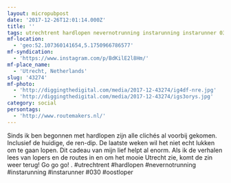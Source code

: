 ```yaml
---
layout: micropubpost
date: '2017-12-26T12:01:14.000Z'
title: ''
tags: utrechtrent hardlopen nevernotrunning instarunning instarunner 030 oostloper
mf-location:
  - 'geo:52.107360141654,5.1750966786577'
mf-syndication:
  - 'https://www.instagram.com/p/BdKilE2l8Hm/'
mf-place_name:
  - 'Utrecht, Netherlands'
slug: '43274'
mf-photo:
  - 'http://diggingthedigital.com/media/2017-12-43274/ig4df-nre.jpg'
  - 'http://diggingthedigital.com/media/2017-12-43274/igs3orys.jpg'
category: social
persontags:
  - 'http://www.routemakers.nl/'
---
```

Sinds ik ben begonnen met hardlopen zijn alle clichés al voorbij gekomen. Inclusief de huidige, de ren-dip. De laatste weken wil het niet echt lukken om te gaan lopen. Dit cadeau van mijn lief helpt al enorm. Als ik de verhalen lees van lopers en de routes in en om het mooie Utrecht zie, komt de zin weer terug! Go go go! .
#utrechtrent #hardlopen #nevernotrunning #instarunning #instarunner #030 #oostloper
